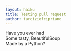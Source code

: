 ```yaml
---
layout: haiku
title: Testing pull request
author: tarciziofcipriano
---
```


Have you ever had<br>
Some tasty, BeautifulSoup<br>
Made by a Python?<br>
